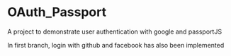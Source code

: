 # OAuth_Passport

A project to demonstrate user authentication with google and passportJS

In first branch, login with github and facebook has also been implemented
